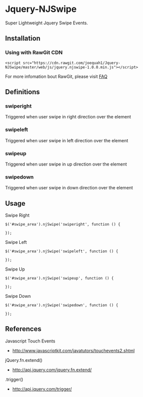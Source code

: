 # Jquery-NJSwipe

Super Lightweight Jquery Swipe Events.

## Installation 

### Using with RawGit CDN 

    <script src="https://cdn.rawgit.com/joequah1/Jquery-NJSwipe/master/web/js/jquery.njswipe-1.0.0.min.js"></script> 
    
For more infomation bout RawGit, please visit [FAQ](https://rawgit.com/faq)

## Definitions

### swiperight

Triggered when user swipe in right direction over the element

### swipeleft

Triggered when user swipe in left direction over the element

### swipeup

Triggered when user swipe in up direction over the element

### swipedown

Triggered when user swipe in down direction over the element

## Usage 

Swipe Right 

    $('#swipe_area').njSwipe('swiperight', function () {
    
    });
    
Swipe Left 

    $('#swipe_area').njSwipe('swipeleft', function () {
    
    });
    
Swipe Up 

    $('#swipe_area').njSwipe('swipeup', function () {
    
    });
    
Swipe Down 
    
    $('#swipe_area').njSwipe('swipedown', function () {
    
    });

## References
Javascript Touch Events
- http://www.javascriptkit.com/javatutors/touchevents2.shtml

jQuery.fn.extend() 
- http://api.jquery.com/jquery.fn.extend/

.trigger()
- http://api.jquery.com/trigger/